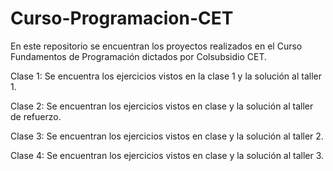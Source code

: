 # Curso-Programacion-CET

En este repositorio se encuentran los proyectos realizados en el Curso Fundamentos de Programación dictados por Colsubsidio CET.

Clase 1: Se encuentra los ejercicios vistos en la clase 1 y la solución al taller 1.

Clase 2: Se encuentran los ejercicios vistos en clase y la solución al taller de refuerzo.

Clase 3: Se encuentran los ejercicios vistos en clase y la solución al taller 2.

Clase 4: Se encuentran los ejercicios vistos en clase y la solución al taller 3.
